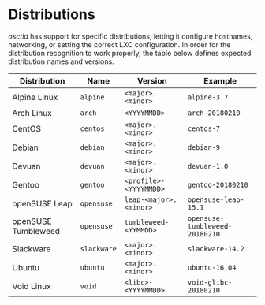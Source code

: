 # Distributions
*osctld* has support for specific distributions, letting it configure hostnames,
networking, or setting the correct LXC configuration. In order for the
distribution recognition to work properly, the table below defines expected
distribution names and versions.

Distribution         | Name                   | Version                | Example
---------------------|------------------------|------------------------|------------------
Alpine Linux         | `alpine`               | `<major>.<minor>`      | `alpine-3.7`
Arch Linux           | `arch`                 | `<YYYYMMDD>`           | `arch-20180210`
CentOS               | `centos`               | `<major>.<minor>`      | `centos-7`
Debian               | `debian`               | `<major>.<minor>`      | `debian-9`
Devuan               | `devuan`               | `<major>.<minor>`      | `devuan-1.0`
Gentoo               | `gentoo`               | `<profile>-<YYYYMMDD>` | `gentoo-20180210`
openSUSE Leap        | `opensuse`             | `leap-<major>.<minor>` | `opensuse-leap-15.1`
openSUSE Tumbleweed  | `opensuse`             | `tumbleweed-<YYMMDD>`  | `opensuse-tumbleweed-20180210`
Slackware            | `slackware`            | `<major>.<minor>`      | `slackware-14.2`
Ubuntu               | `ubuntu`               | `<major>.<minor>`      | `ubuntu-16.04`
Void Linux           | `void`                 | `<libc>-<YYYYMMDD>`    | `void-glibc-20180210`
